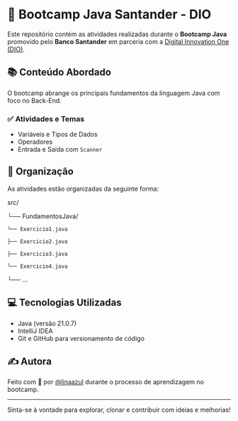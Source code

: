 # 🚀 Bootcamp Java Santander - DIO

Este repositório contém as atividades realizadas durante o **Bootcamp Java** promovido pelo **Banco Santander** em parceria com a [Digital Innovation One (DIO)](https://www.dio.me/).

## 📚 Conteúdo Abordado

O bootcamp abrange os principais fundamentos da linguagem Java com foco no Back-End.

### ✅ Atividades e Temas

- Variáveis e Tipos de Dados
- Operadores
- Entrada e Saída com `Scanner`

## 📁 Organização

As atividades estão organizadas da seguinte forma:

src/

└── FundamentosJava/

    └── Exercicio1.java

    ├── Exercicio2.java

    ├── Exercicio3.java

    └── Exercicio4.java
    
└── ...

## 💻 Tecnologias Utilizadas

- Java (versão 21.0.7)
- IntelliJ IDEA
- Git e GitHub para versionamento de código

## ✍️ Autora

Feito com 💜 por [@linaazul](https://github.com/linaazul) durante o processo de aprendizagem no bootcamp.

---

Sinta-se à vontade para explorar, clonar e contribuir com ideias e melhorias!

